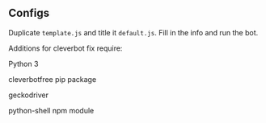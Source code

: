 ## Configs

Duplicate `template.js` and title it `default.js`. Fill in the info and run the bot.

Additions for cleverbot fix require:

Python 3

cleverbotfree pip package

geckodriver

python-shell npm module
